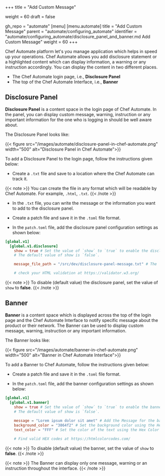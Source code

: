 +++
title = "Add Custom Message"

weight = 60
draft = false

gh_repo = "automate"
[menu]
  [menu.automate]
    title = "Add Custom Message"
    parent = "automate/configuring_automate"
    identifier = "automate/configuring_automate/disclosure_panel_and_banner.md Add Custom Message"
    weight = 60
+++

Chef Automate platform let's you manage application which helps in speed up your operations. Chef Automate allows you add disclosure statement or a highlighted content which can display information, a warning or any instruction accordingly. You can display the content in two different places.

- The Chef Automate login page, i.e., **Disclosure Panel**
- The top of the Chef Automate Interface, i.e., **Banner**

## Disclosure Panel

**Disclosure Panel** is a content space in the login page of Chef Automate. In the panel, you can display custom message, warning, instruction or any important information for the one who is logging in should be well aware about.

The Disclosure Panel looks like:

{{< figure src="/images/automate/disclosure-panel-in-chef-automate.png" width="500" alt="Disclosure Panel in Chef Automate">}}

To add a Disclosure Panel to the login page, follow the instructions given below:

- Create a `.txt` file and save to a location where the Chef Automate can track it.

{{< note >}}
You can create the file in any format which will be readable by Chef Automate. For example, `.html`, `.txt`.
{{< /note >}}

- In the `.txt` file, you can write the message or the information you want to add to the disclosure panel.

- Create a patch file and save it in the `.toml` file format.

- In the `patch.toml` file, add the disclosure panel configuration settings as shown below:

```toml
[global.v1]
  [global.v1.disclosure]
    show = true # Set the value of `show` to `true` to enable the disclosure panel in the login page.
    # The default value of show is `false`.

    message_file_path = "/src/dev/disclosure-panel-message.txt" # The `.txt` file containing the message of the panel

    # check your HTML validation at https://validator.w3.org/
```

{{< note >}}
To disable (default value) the disclosure panel, set the value of `show` to **false**.
{{< /note >}}

## Banner

**Banner** is a content space which is displayed across the top of the login page and the Chef Automate Interface to notify specific message about the product or their network. The Banner can be used to display custom message, warning, instruction or any important information.

The Banner looks like:

{{< figure src="/images/automate/banner-in-chef-automate.png" width="500" alt="Banner in Chef Automate Interface">}}

To add a Banner to Chef Automate, follow the instructions given below:

- Create a patch file and save it in the `.toml` file format.

- In the `patch.toml` file, add the banner configuration settings as shown below:

```toml
[global.v1]
  [global.v1.banner]
    show = true # Set the value of `show` to `true` to enable the banner
    # The default value of show is `false`.
    
    message = "Lorem ipsum dolor sit amet" # Add the Message for the banner
    background_color = "3864f2" # Set the background color using the Hex Color Code (Do not add # to the code)
    text_color = "FFF" # Set the color of the text using the Hex Color Code (Do not add # to the code)

    # Find valid HEX codes at https://htmlcolorcodes.com/
```

{{< note >}}
To disable (default value) the banner, set the value of `show` to **false**.
{{< /note >}}

{{< note >}}
The Banner can display only one message, warning or an instruction throughout the interface.
{{< /note >}}
